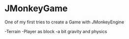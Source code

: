 # JMonkeyGame
One of my first tries to create a Game with JMonkeyEngine

-Terrain
-Player as block
-a bit gravity and physics
